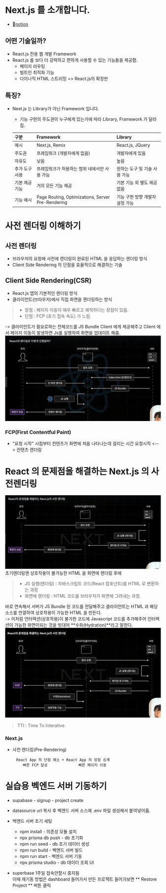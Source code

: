 # Next.js 를 소개합니다. 
* 🎈[notion](https://three-handbell-c4f.notion.site/Next-js-14c77f05fb34801e81f5e6c3390f0017?pvs=4)


## 어떤 기술일까?
- React.js 전용 웹 개발 Framework
- React.js 를 보다 더 강력하고 편하게 사용할 수 있는 기능들을 제공함.
    - 페이지 라우팅
    - 빌트인 최적화 기능
    - 다이나믹 HTML 스트리밍
=> React.js의 확장판

## 특징?
- Next.js 는 Library가 아닌 Framework 입니다.
    - 기능 구현의 주도권이 누구에게 있는가에 따라 Library, Framework 가 달라짐.
    
    | 구분              | Framework                                    | Library                   |
    |-------------------|----------------------------------------------|---------------------------|
    | 예시              | Next.js, Remix                               | React.js, JQuery          |
    | 주도권           | 프레임워크 (개발자에게 없음)                 | 개발자에게 있음           |
    | 자유도            | 낮음                                         | 높음                      |
    | 추가 도구 사용    | 프레임워크가 허용하는 범위 내에서만 사용 가능 | 원하는 도구 및 기술 사용 가능 |
    | 기본 제공 기능    | 거의 모든 기능 제공                           | 기본 기능 외 별도 제공 없음 |
    | 기능 예시         | Page Routing, Optimizations, Server Pre-Rendering | 기능 구현 방향 개발자 설정 가능 |
    
    


# 사전 렌더링 이해하기
## 사전 렌더링 
- 브라우저의 요청에 사전에 렌더링이 완료된 HTML 을 응답하는 렌더링 방식
- Client Side Rendering 의 단점을 효율적으로 해결하는 기술


## Client Side Rendering(CSR)
- React.js 앱의 기본적인 렌더링 방식
- 클라이언트(브라우저)에서 직접 화면을 렌더링하는 방식
> * 장점 :  페이지 이동이 매우 빠르고 쾌적하다는 장점이 있음.   
> * 단점 : FCP (초기 접속 속도) 가 느림.   

-> 클라이언트가 필요로하는 전체코드를 JS Bundle Client 에게 제공해주고  Client 에서 페이지 이동이 발생하면 Js를 실행하여 화면을 업데이트 해줌.   
![Client Side Rendering](./img/CSR.png)  

### FCP(First Contentful Paint)
- "요청 시작" 시점부터 컨텐츠가 화면에 처음 나타나는데 걸리는 시간
요청시작 <--> 컨텐츠 렌더링


# React 의 문제점을 해결하는 Next.js 의 사전렌더링
![사전렌더링](/img/사전렌더링.png)   
초기렌더링엔 상호작용이 불가능한 HTML 을 화면에 렌더링 후에   
> * JS 실행(렌더링) : 자바스크립트 코드(React 컴포넌트)를 HTML 로 변환하는 과정
> * 화면에 렌더링 : HTML  코드를 브라우저가 화면에 그려내는 과정.

바로 연속해서 서버가 JS Bundle 된 코드를 전달해주고 클라이언트는 HTML 과 해당 소스를 연결하여 상호작용이 가능한 HTML 을 만든다.    
-> 이처럼 언터렉션(상호작용)이 불가한 코드에 Javascript 코드를 추가해주어 
인터렉션이 가능한 화면이되는 것을 빗대어 **수화(Hydration)**라고 말한다.
![사전렌더링](./img/사전렌더링2.png)   
> TTI : Time To Interative

### Next.js 
- 사전 렌더링(Pre-Rendering) 
``` 
     React App 의 단점 해소 + React App 의 장점 승계
        빠른 FCP 달성              빠른 페이지 이동
```


# 실습용 벡엔드 서버 기동하기
- supabase - signup - project create
- datasource url 복사 후 벡엔드 서버 소스에 .env 파일 생성해서 붙여넣어줌.
- 백엔드 서버 초기 세팅   
  - npm install - 의존성 모듈 설치   
  - npx prisma db push - db 초기화    
  - npm run seed  - db 초기 데이터 생성   
  - npm run build - 벡엔드 서버 빌드   
  - npm run start - 벡엔드 서버 기동   
  - npx prisma studio - db 데이터 조회 UI

- superbase 1주일 접속안할시 중지됨    
이때 재기동 방법은 dashboard 들어가서 만든 프로젝트 들어가보면
** Restore Project ** 버튼 클릭 
